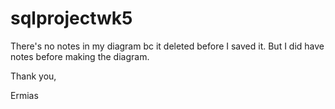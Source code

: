 # sqlprojectwk5

There's no notes in my diagram bc it deleted before I saved it. But I did have notes before making the diagram.

Thank you,

Ermias

